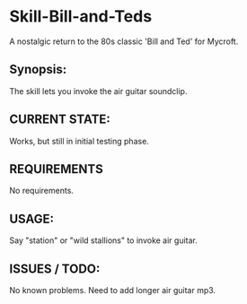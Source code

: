 # Skill-Bill-and-Teds
A nostalgic return to the 80s classic 'Bill and Ted' for Mycroft. 

## Synopsis:
The skill lets you invoke the  air guitar soundclip.

## CURRENT STATE:
Works, but still in initial testing phase.

## REQUIREMENTS
No requirements. 

## USAGE:
Say "station" or "wild stallions" to invoke air guitar. 

## ISSUES / TODO:
No known problems. Need to add longer air guitar mp3. 
